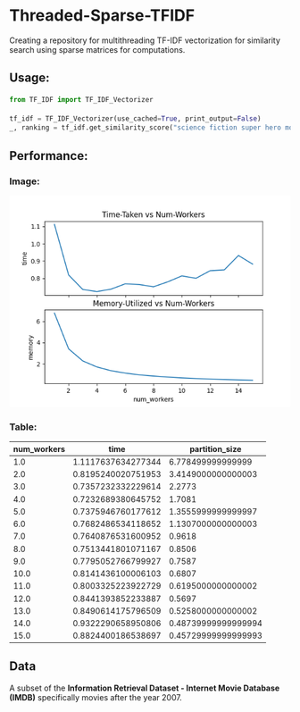 # Threaded-Sparse-TFIDF
Creating a repository for multithreading TF-IDF vectorization for similarity search using sparse matrices for computations. 

## Usage:
```py
from TF_IDF import TF_IDF_Vectorizer

tf_idf = TF_IDF_Vectorizer(use_cached=True, print_output=False)
_, ranking = tf_idf.get_similarity_score("science fiction super hero movie", num_workers=k)
```

## Performance:
### Image:

![image](performance.png)

### Table:
|num_workers|time              |partition_size     |
|-----------|------------------|-------------------|
|1.0        |1.1117637634277344|6.778499999999999  |
|2.0        |0.8195240020751953|3.4149000000000003 |
|3.0        |0.7357232332229614|2.2773             |
|4.0        |0.7232689380645752|1.7081             |
|5.0        |0.7375946760177612|1.3555999999999997 |
|6.0        |0.7682486534118652|1.1307000000000003 |
|7.0        |0.7640876531600952|0.9618             |
|8.0        |0.7513441801071167|0.8506             |
|9.0        |0.7795052766799927|0.7587             |
|10.0       |0.8141436100006103|0.6807             |
|11.0       |0.8003325223922729|0.6195000000000002 |
|12.0       |0.8441393852233887|0.5697             |
|13.0       |0.8490614175796509|0.5258000000000002 |
|14.0       |0.9322290658950806|0.48739999999999994|
|15.0       |0.8824400186538697|0.45729999999999993|

## Data
A subset of the **Information Retrieval Dataset - Internet Movie Database (IMDB)** specifically movies after the year 2007.